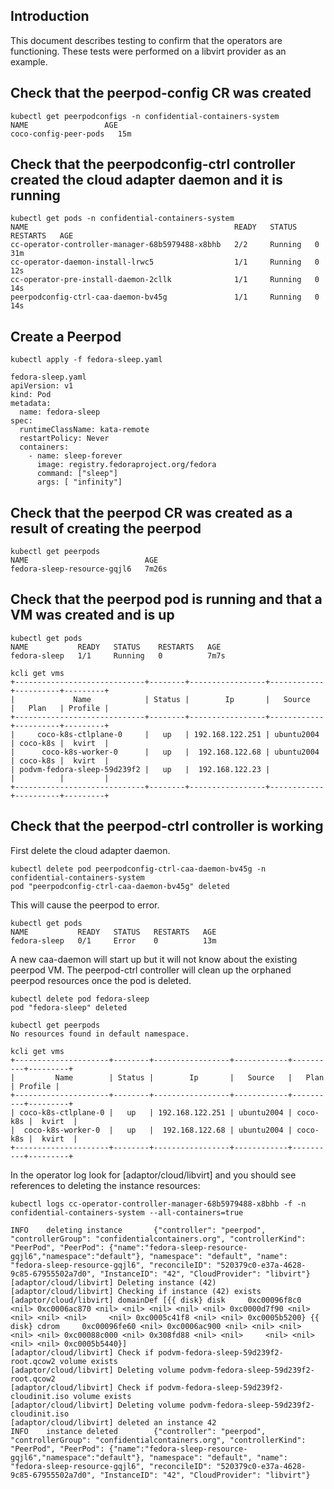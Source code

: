## Introduction
This document describes testing to confirm that the operators are functioning.
These tests were performed on a libvirt provider as an example.

## Check that the peerpod-config CR was created
```
kubectl get peerpodconfigs -n confidential-containers-system
NAME                 AGE
coco-config-peer-pods   15m
```

## Check that the peerpodconfig-ctrl controller created the cloud adapter daemon and it is running
```
kubectl get pods -n confidential-containers-system
NAME                                              READY   STATUS    RESTARTS   AGE
cc-operator-controller-manager-68b5979488-x8bhb   2/2     Running   0          31m
cc-operator-daemon-install-lrwc5                  1/1     Running   0          12s
cc-operator-pre-install-daemon-2cllk              1/1     Running   0          14s
peerpodconfig-ctrl-caa-daemon-bv45g               1/1     Running   0          14s
```

## Create a Peerpod
```
kubectl apply -f fedora-sleep.yaml
```
```
fedora-sleep.yaml
apiVersion: v1
kind: Pod
metadata:
  name: fedora-sleep
spec:
  runtimeClassName: kata-remote
  restartPolicy: Never
  containers:
    - name: sleep-forever
      image: registry.fedoraproject.org/fedora
      command: ["sleep"]
      args: [ "infinity"]

```

## Check that the peerpod CR was created as a result of creating the peerpod
```
kubectl get peerpods
NAME                          AGE
fedora-sleep-resource-gqjl6   7m26s
```

## Check that the peerpod pod is running and that a VM was created and is up
```
kubectl get pods
NAME           READY   STATUS    RESTARTS   AGE
fedora-sleep   1/1     Running   0          7m7s

kcli get vms
+-----------------------------+--------+-----------------+------------+----------+---------+
|             Name            | Status |        Ip       |   Source   |   Plan   | Profile |
+-----------------------------+--------+-----------------+------------+----------+---------+
|     coco-k8s-ctlplane-0     |   up   | 192.168.122.251 | ubuntu2004 | coco-k8s |  kvirt  |
|      coco-k8s-worker-0      |   up   |  192.168.122.68 | ubuntu2004 | coco-k8s |  kvirt  |
| podvm-fedora-sleep-59d239f2 |   up   |  192.168.122.23 |            |          |         |
+-----------------------------+--------+-----------------+------------+----------+---------+
```

## Check that the peerpod-ctrl controller is working
First delete the cloud adapter daemon.
```
kubectl delete pod peerpodconfig-ctrl-caa-daemon-bv45g -n confidential-containers-system
pod "peerpodconfig-ctrl-caa-daemon-bv45g" deleted
```

This will cause the peerpod to error.
```
kubectl get pods
NAME           READY   STATUS   RESTARTS   AGE
fedora-sleep   0/1     Error    0          13m
```
A new caa-daemon will start up but it will not know about the existing peerpod
VM. The peerpod-ctrl controller will clean up the orphaned peerpod resources once the pod
is deleted.
```
kubectl delete pod fedora-sleep
pod "fedora-sleep" deleted

kubectl get peerpods
No resources found in default namespace.

kcli get vms
+---------------------+--------+-----------------+------------+----------+---------+
|         Name        | Status |        Ip       |   Source   |   Plan   | Profile |
+---------------------+--------+-----------------+------------+----------+---------+
| coco-k8s-ctlplane-0 |   up   | 192.168.122.251 | ubuntu2004 | coco-k8s |  kvirt  |
|  coco-k8s-worker-0  |   up   |  192.168.122.68 | ubuntu2004 | coco-k8s |  kvirt  |
+---------------------+--------+-----------------+------------+----------+---------+
```

In the operator log look for [adaptor/cloud/libvirt] and you should see references to deleting the instance resources:
```
kubectl logs cc-operator-controller-manager-68b5979488-x8bhb -f -n confidential-containers-system --all-containers=true

INFO    deleting instance       {"controller": "peerpod", "controllerGroup": "confidentialcontainers.org", "controllerKind": "PeerPod", "PeerPod": {"name":"fedora-sleep-resource-gqjl6","namespace":"default"}, "namespace": "default", "name": "fedora-sleep-resource-gqjl6", "reconcileID": "520379c0-e37a-4628-9c85-67955502a7d0", "InstanceID": "42", "CloudProvider": "libvirt"}
[adaptor/cloud/libvirt] Deleting instance (42)
[adaptor/cloud/libvirt] Checking if instance (42) exists
[adaptor/cloud/libvirt] domainDef [{{ disk} disk     0xc00096f8c0 <nil> 0xc0006ac870 <nil> <nil> <nil> <nil> <nil> 0xc0000d7f90 <nil> <nil> <nil> <nil>     <nil> 0xc0005c41f8 <nil> <nil> 0xc0005b5200} {{ disk} cdrom     0xc00096fe60 <nil> 0xc0006ac900 <nil> <nil> <nil> <nil> <nil> 0xc00088c000 <nil> 0x308fd88 <nil> <nil>     <nil> <nil> <nil> <nil> 0xc0005b5440}]
[adaptor/cloud/libvirt] Check if podvm-fedora-sleep-59d239f2-root.qcow2 volume exists
[adaptor/cloud/libvirt] Deleting volume podvm-fedora-sleep-59d239f2-root.qcow2
[adaptor/cloud/libvirt] Check if podvm-fedora-sleep-59d239f2-cloudinit.iso volume exists
[adaptor/cloud/libvirt] Deleting volume podvm-fedora-sleep-59d239f2-cloudinit.iso
[adaptor/cloud/libvirt] deleted an instance 42
INFO    instance deleted        {"controller": "peerpod", "controllerGroup": "confidentialcontainers.org", "controllerKind": "PeerPod", "PeerPod": {"name":"fedora-sleep-resource-gqjl6","namespace":"default"}, "namespace": "default", "name": "fedora-sleep-resource-gqjl6", "reconcileID": "520379c0-e37a-4628-9c85-67955502a7d0", "InstanceID": "42", "CloudProvider": "libvirt"}
```
